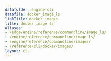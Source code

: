 ```yaml
---
datafolder: engine-cli
datafile: docker_image_ls
linkTitle: docker images
title: docker image ls
aliases:
- /edge/engine/reference/commandline/image_ls/
- /engine/reference/commandline/image_ls/
- /engine/reference/commandline/images/
- /reference/cli/docker/images/
layout: cli
---
```


<!--
This page is automatically generated from Docker's source code. If you want to
suggest a change to the text that appears here, open a ticket or pull request
in the source repository on GitHub:

https://github.com/docker/cli
-->
